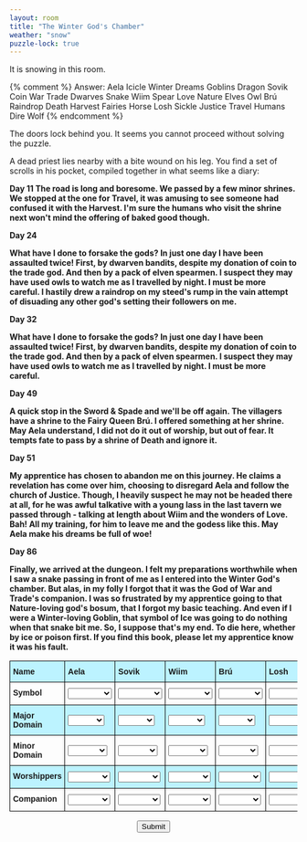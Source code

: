 ```yaml
---
layout: room
title: "The Winter God's Chamber"
weather: "snow"
puzzle-lock: true
---
```


It is snowing in this room.

{% comment %}
Answer: 
Aela	Icicle	Winter	Dreams	Goblins	Dragon
Sovik	Coin	War	Trade	Dwarves	Snake
Wiim	Spear	Love	Nature	Elves	Owl
Brú	Raindrop	Death	Harvest	Fairies	Horse
Losh	Sickle	Justice	Travel	Humans	Dire Wolf
{% endcomment %}

The doors lock behind you. It seems you cannot proceed without solving the puzzle.

A dead priest lies nearby with a bite wound on his leg. You find a set of scrolls in his pocket, compiled together in what seems like a diary:

<div class="scroll">
    <b>Day 11<b>
    The road is long and boresome. We passed by a few minor shrines. We stopped at the one for Travel, it was amusing to see someone had confused it with the Harvest. I'm sure the humans who visit the shrine next won't mind the offering of baked good though.
    <p></p>
    <b>Day 24</b>
    <p></p>
    What have I done to forsake the gods? In just one day I have been assaulted twice! First, by dwarven bandits, despite my donation of coin to the trade god. And then by a pack of elven spearmen. I suspect they may have used owls to watch me as I travelled by night. I must be more careful. I hastily drew a raindrop on my steed's rump in the vain attempt of disuading any other god's setting their followers on me.
    <p></p>
    <b>Day 32</b>
    <p></p>
    What have I done to forsake the gods? In just one day I have been assaulted twice! First, by dwarven bandits, despite my donation of coin to the trade god. And then by a pack of elven spearmen. I suspect they may have used owls to watch me as I travelled by night. I must be more careful. 
    <p></p>
    <b>Day 49</b>
    <p></p>
    A quick stop in the Sword & Spade and we'll be off again. The villagers have a shrine to the Fairy Queen Brú. I offered something at her shrine. May Aela understand, I did not do it out of worship, but out of fear. It tempts fate to pass by a shrine of Death and ignore it.
    <p></p>
    <b>Day 51</b>
    <p></p>
    My apprentice has chosen to abandon me on this journey. He claims a revelation has come over him, choosing to disregard Aela and follow the church of Justice. Though, I heavily suspect he may not be headed there at all, for he was awful talkative with a young lass in the last tavern we passed through - talking at length about Wiim and the wonders of Love. Bah! All my training, for him to leave me and the godess like this. May Aela make his dreams be full of woe!
    <p></p>
    <b>Day 86</b>
    <p></p>
    Finally, we arrived at the dungeon. I felt my preparations worthwhile when I saw a snake passing in front of me as I entered into the Winter God's chamber. But alas, in my folly I forgot that it was the God of War and Trade's companion. I was so frustrated by my apprentice going to that Nature-loving god's bosum, that I forgot my basic teaching. And even if I were a Winter-loving Goblin, that symbol of Ice was going to do nothing when that snake bit me. So, I suppose that's my end. To die here, whether by ice or poison first. If you find this book, please let my apprentice know it was his fault.
</div>

<div class="puzzle" data-puzzle-name="The Whispering Runes">

<style type="text/css">
.tg  {border-collapse:collapse;border-spacing:0;}
.tg td{border-color:black;border-style:solid;border-width:1px;font-family:Arial, sans-serif;font-size:14px;
  overflow:hidden;padding:10px 5px;word-break:normal;}
.tg th{border-color:black;border-style:solid;border-width:1px;font-family:Arial, sans-serif;font-size:14px;
  font-weight:normal;overflow:hidden;padding:10px 5px;word-break:normal;}
.tg .tg-1wig{font-weight:bold;text-align:left;vertical-align:top}
.tg .tg-0lax{text-align:left;vertical-align:top}
.tg th{ background-color: #bcf3ff; }
.tg tr:nth-child(2n){ background-color: #bcf3ff; }
</style>
<table class="tg"><thead>
  <tr>
    <th class="tg-1wig">Name</th>
    <th class="tg-1wig">Aela</th>
    <th class="tg-1wig">Sovik</th>
    <th class="tg-1wig">Wiim</th>
    <th class="tg-1wig">Brú</th>
    <th class="tg-1wig">Losh</th>
  </tr></thead>
<tbody>
  <tr>
    <td class="tg-1wig">Symbol</td>
    <td>
        <select>
            <option value=""></option>
            <option value="Spear">Spear</option>
            <option value="Sickle">Sickle</option>
            <option value="Raindrop">Raindrop</option>
            <option value="Icicle">Icicle</option>
            <option value="Coin">Coin</option>
        </select>
    </td>
    <td>
        <select>
            <option value=""></option>
            <option value="Spear">Spear</option>
            <option value="Sickle">Sickle</option>
            <option value="Raindrop">Raindrop</option>
            <option value="Icicle">Icicle</option>
            <option value="Coin">Coin</option>
        </select>
    </td>
    <td>
        <select>
            <option value=""></option>
            <option value="Spear">Spear</option>
            <option value="Sickle">Sickle</option>
            <option value="Raindrop">Raindrop</option>
            <option value="Icicle">Icicle</option>
            <option value="Coin">Coin</option>
        </select>
    </td>
    <td>
        <select>
            <option value=""></option>
            <option value="Spear">Spear</option>
            <option value="Sickle">Sickle</option>
            <option value="Raindrop">Raindrop</option>
            <option value="Icicle">Icicle</option>
            <option value="Coin">Coin</option>
        </select>
    </td>
    <td>
        <select>
            <option value=""></option>
            <option value="Spear">Spear</option>
            <option value="Sickle">Sickle</option>
            <option value="Raindrop">Raindrop</option>
            <option value="Icicle">Icicle</option>
            <option value="Coin">Coin</option>
        </select>
    </td>
    <!-- <td class="tg-0lax">Spear</td>
    <td class="tg-0lax">Sickle</td>
    <td class="tg-0lax">Raindrop</td>
    <td class="tg-0lax">Icicle</td>
    <td class="tg-0lax">Coin</td> -->
  </tr>
  <tr>
    <td class="tg-1wig">Major Domain</td>
    <td>
        <select>
            <option value=""></option>
            <option value="Justice">Justice</option>
            <option value="Death">Death</option>
            <option value="Love">Love</option>
            <option value="Winter">Winter</option>
            <option value="War">War</option>
        </select>
    </td>
    <td>
        <select>
            <option value=""></option>
            <option value="Justice">Justice</option>
            <option value="Death">Death</option>
            <option value="Love">Love</option>
            <option value="Winter">Winter</option>
            <option value="War">War</option>
        </select>
    </td>
    <td>
        <select>
            <option value=""></option>
            <option value="Justice">Justice</option>
            <option value="Death">Death</option>
            <option value="Love">Love</option>
            <option value="Winter">Winter</option>
            <option value="War">War</option>
        </select>
    </td>
    <td>
        <select>
            <option value=""></option>
            <option value="Justice">Justice</option>
            <option value="Death">Death</option>
            <option value="Love">Love</option>
            <option value="Winter">Winter</option>
            <option value="War">War</option>
        </select>
    </td>
    <td>
        <select>
            <option value=""></option>
            <option value="Justice">Justice</option>
            <option value="Death">Death</option>
            <option value="Love">Love</option>
            <option value="Winter">Winter</option>
            <option value="War">War</option>
        </select>
    </td>
  </tr>
  <tr>
    <td class="tg-1wig">Minor Domain</td>
    <td>
        <select>
            <option value=""></option>
            <option value="Travel">Travel</option>
            <option value="Harvest">Harvest</option>
            <option value="Nature">Nature</option>
            <option value="Dreams">Dreams</option>
            <option value="Trade">Trade</option>
        </select>
    </td>
    <td>
        <select>
            <option value=""></option>
            <option value="Travel">Travel</option>
            <option value="Harvest">Harvest</option>
            <option value="Nature">Nature</option>
            <option value="Dreams">Dreams</option>
            <option value="Trade">Trade</option>
        </select>
    </td><td>
        <select>
            <option value=""></option>
            <option value="Travel">Travel</option>
            <option value="Harvest">Harvest</option>
            <option value="Nature">Nature</option>
            <option value="Dreams">Dreams</option>
            <option value="Trade">Trade</option>
        </select>
    </td><td>
        <select>
            <option value=""></option>
            <option value="Travel">Travel</option>
            <option value="Harvest">Harvest</option>
            <option value="Nature">Nature</option>
            <option value="Dreams">Dreams</option>
            <option value="Trade">Trade</option>
        </select>
    </td><td>
        <select>
            <option value=""></option>
            <option value="Travel">Travel</option>
            <option value="Harvest">Harvest</option>
            <option value="Nature">Nature</option>
            <option value="Dreams">Dreams</option>
            <option value="Trade">Trade</option>
        </select>
    </td>
  </tr>
  <tr>
    <td class="tg-1wig">Worshippers</td>
    <td>
        <select>
            <option value=""></option>
            <option value="Dwarves">Dwarves</option>
            <option value="Fairies">Fairies</option>
            <option value="Elves">Elves</option>
            <option value="Humans">Humans</option>
            <option value="Goblins">Goblins</option>
        </select>
    </td>
    <td>
        <select>
            <option value=""></option>
            <option value="Dwarves">Dwarves</option>
            <option value="Fairies">Fairies</option>
            <option value="Elves">Elves</option>
            <option value="Humans">Humans</option>
            <option value="Goblins">Goblins</option>
        </select>
    </td>
    <td>
        <select>
            <option value=""></option>
            <option value="Dwarves">Dwarves</option>
            <option value="Fairies">Fairies</option>
            <option value="Elves">Elves</option>
            <option value="Humans">Humans</option>
            <option value="Goblins">Goblins</option>
        </select>
    </td>
    <td>
        <select>
            <option value=""></option>
            <option value="Dwarves">Dwarves</option>
            <option value="Fairies">Fairies</option>
            <option value="Elves">Elves</option>
            <option value="Humans">Humans</option>
            <option value="Goblins">Goblins</option>
        </select>
    </td>
    <td>
        <select>
            <option value=""></option>
            <option value="Dwarves">Dwarves</option>
            <option value="Fairies">Fairies</option>
            <option value="Elves">Elves</option>
            <option value="Humans">Humans</option>
            <option value="Goblins">Goblins</option>
        </select>
    </td>
  </tr>
  <tr>
    <td class="tg-1wig">Companion</td>
    <td>
        <select>
            <option value=""></option>
            <option value="Owl">Owl</option>
            <option value="Dire wolf">Dire wolf</option>
            <option value="Dragon">Dragon</option>
            <option value="Horse">Horse</option>
            <option value="Snake">Snake</option>
        </select>
    </td>
    <td>
        <select>
            <option value=""></option>
            <option value="Owl">Owl</option>
            <option value="Dire wolf">Dire wolf</option>
            <option value="Dragon">Dragon</option>
            <option value="Horse">Horse</option>
            <option value="Snake">Snake</option>
        </select>
    </td>
    <td>
        <select>
            <option value=""></option>
            <option value="Owl">Owl</option>
            <option value="Dire wolf">Dire wolf</option>
            <option value="Dragon">Dragon</option>
            <option value="Horse">Horse</option>
            <option value="Snake">Snake</option>
        </select>
    </td>
    <td>
        <select>
            <option value=""></option>
            <option value="Owl">Owl</option>
            <option value="Dire wolf">Dire wolf</option>
            <option value="Dragon">Dragon</option>
            <option value="Horse">Horse</option>
            <option value="Snake">Snake</option>
        </select>
    </td>
    <td>
        <select>
            <option value=""></option>
            <option value="Owl">Owl</option>
            <option value="Dire wolf">Dire wolf</option>
            <option value="Dragon">Dragon</option>
            <option value="Horse">Horse</option>
            <option value="Snake">Snake</option>
        </select>
    </td>
  </tr>
</tbody></table>


<div style="text-align:center">
    <button>Submit</button>
</div>
<p id="message"></p>

<script>
    const correctOrder = ['⛰️', '🔥', '🌪️', '🌊', '🔥', '🌊', '🌪️'];
    let userOrder = [];

    const buttons = document.querySelectorAll('button');
    buttons.forEach(button => {
        button.addEventListener('click', () => {
            userOrder.push(button.textContent);
            checkOrder();
        });
    });

    function checkOrder() {
        const currentIndex = userOrder.length - 1;
        if (userOrder[currentIndex] !== correctOrder[currentIndex]) {
            document.getElementById('message').textContent = 'Wrong order! Try again.';
            userOrder = []; // Reset the order
        } else if (userOrder.length === correctOrder.length) {
            document.getElementById('message').textContent = 'The Doors Unlock!';
        } else {
            document.getElementById('message').textContent = '';
        }
    }
</script>

</div>
